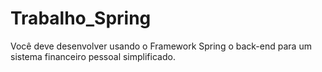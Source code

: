 # Trabalho_Spring
Você deve desenvolver usando o Framework Spring  o back-end para um sistema financeiro pessoal simplificado.
